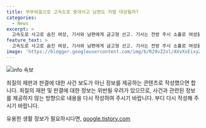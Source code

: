```yaml
---
title: 부부싸움으로 고속도로 중대사고 남편도 처벌 대상될까?
categories:
  - News
excerpt: >
  고속도로 사고로 숨진 여성, 기사와 남편에게 금고형 선고. 기사는 전방 주시 소홀로 여성을 들이받고 업무상과실치사로 1년, 남편은 차선 급변경으로 2년 선고. 유족과의 합의 미흡과 용서받지 못한 점 등을 고려하여 판사가 판단했다.
feature_text: >
  고속도로 사고로 숨진 여성, 기사와 남편에게 금고형 선고. 기사는 전방 주시 소홀로 여성을 들이받고 업무상과실치사로 1년, 남편은 차선 급변경으로 2년 선고. 유족과의 합의 미흡과 용서받지 못한 점 등을 고려하여 판사가 판단했다.
image: 'https://blogger.googleusercontent.com/img/b/R29vZ2xl/AVvXsEixyZcFfHzMRdzZMjFBmAUKJYCLCGyLL1o632UiGVXcaFdKo_bkvkuCioo0uUKlGfBVcT3P84aROyZIXSBEx3Aw5nCQ3pTgDom1WDC4m8eifvWiAmWEEVb4x6G_l8C0QH225ldMjyaFvpxGEBGNO37VmDTDMHGhJPq73UglMfDca1-0aw/s1600/blogspot.png'
---
```


<p><img src="https://blogger.googleusercontent.com/img/b/R29vZ2xl/AVvXsEixyZcFfHzMRdzZMjFBmAUKJYCLCGyLL1o632UiGVXcaFdKo_bkvkuCioo0uUKlGfBVcT3P84aROyZIXSBEx3Aw5nCQ3pTgDom1WDC4m8eifvWiAmWEEVb4x6G_l8C0QH225ldMjyaFvpxGEBGNO37VmDTDMHGhJPq73UglMfDca1-0aw/s1600/blogspot.png" alt="info 속보" /></p>

<p>죄질의 재판과 판결에 대한 사건 보도가 아닌 정보를 제공하는 콘텐츠로 작성했으면 합니다. 죄질의 재판 및 판결에 대한 정보는 위반될 우려가 있으므로, 사건과 관련된 정보를 제공하지 않는 방향으로 내용을 다시 작성하여 주시기 바랍니다. 부디 다시 작성해 주시기 바랍니다.</p>
유용한 생활 정보가 필요하시다면, <a href="https://qoogle.tistory.com" rel="dofollow">qoogle.tistory.com</a>


